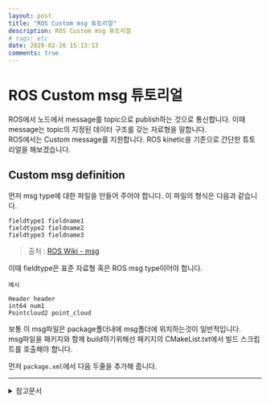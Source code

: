 ```yaml
---
layout: post
title: "ROS Custom msg 튜토리얼"
description: ROS Custom msg 튜토리얼
# tags: etc
date: 2020-02-26 15:13:13
comments: true
---
```


# ROS Custom msg 튜토리얼

ROS에서 노드에서 message를 topic으로 publish하는 것으로 통신합니다. 이때 message는 topic의 지정된 데이터 구조를 갖는 자료형을 말합니다.  
ROS에서는 Custom message를 지원합니다. ROS kinetic을 기준으로 간단한 튜토리얼을 해보겠습니다.  

## Custom msg definition

먼저 msg type에 대한 파일을 만들어 주어야 합니다. 이 파일의 형식은 다음과 같습니다.

```
fieldtype1 fieldname1
fieldtype2 fieldname2
fieldtype3 fieldname3
```

> 출처 : [ROS Wiki - msg](http://wiki.ros.org/msg)

이때 fieldtype은 표준 자료형 혹은 ROS msg type이어야 합니다.

`예시`
```
Header header
int64 num1
Pointcloud2 point_cloud
```

보통 이 msg파일은 package폴더내에 msg폴더에 위치하는것이 일반적입니다.  
msg파일을 패키지와 함께 build하기위해선 패키지의 CMakeList.txt에서 빌드 스크립트를 호출해야 합니다.  
<!-- 여기 내용확인! 빌드안됨.. -->
먼저 `package.xml`에서 다음 두줄을 추가해 줍니다.


---

<details>
<summary>참고문서</summary>
<div markdown="1">

- [ROS - WIKI - msg](http://wiki.ros.org/msg)
- [ROS - WIKI - Messages](http://wiki.ros.org/Messages)
- [ROS - WIKI - Creating a ROS msg and srv](http://wiki.ros.org/ROS/Tutorials/CreatingMsgAndSrv#Creating_a_msg)
- [ROS - WIKI - Defining Custom Messages](http://wiki.ros.org/ROS/Tutorials/DefiningCustomMessages)

</div>
</details>
<script id="dsq-count-scr" src="//msc9533.disqus.com/count.js" async></script>
